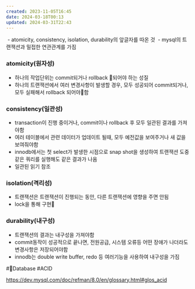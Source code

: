 ```yaml
---
created: 2023-11-05T16:45
date: 2024-03-18T00:13
updated: 2024-03-31T22:43
---
```

 - atomicity, consistency, isolation, durability의 앞글자를 따온 것
 - mysql의 트랜잭션과 밀접한 연관관계를 가짐

### atomicity(원자성)
- 하나의 작업단위는 commit되거나 rollback 되어야 하는 성질
- 하나의 트랜잭션에서 여러 변경사항이 발생할 경우, 모두 성공되어 commit되거나, 모두 실패해서 rollback 되어야함
### consistency(일관성)
- transaction이 진행 중이거나, commit이나 rollback 후 모두 일관된 결과를 가져야함
- 여러 테이블에서 관련 데이터가 업데이트 될때, 모두 예전값을 보여주거나 새 값을 보여줘야함
- innodb에서는 첫 select가 발생한 시점으로 snap shot을 생성하여 트랜잭션 도중 같은 쿼리를 실행해도 같은 결과가 나옴
- 일관된 읽기 참조
### isolation(격리성)
- 트랜잭션은 트랜잭션이 진행되는 동안, 다른 트랜잭션에 영향을 주면 안됨
- lock을 통해 구현
### durability(내구성)
- 트랜잭션의 결과는 내구성을 가져야함
- commit동작이 성공적으로 끝나면, 전원공급, 시스템 오류등 어떤 장애가 나더라도 변경사항은 저장되어야함
- innodb는 double write buffer, redo 등 여러기능을 사용하여 내구성을 가짐

#Database
#ACID


https://dev.mysql.com/doc/refman/8.0/en/glossary.html#glos_acid